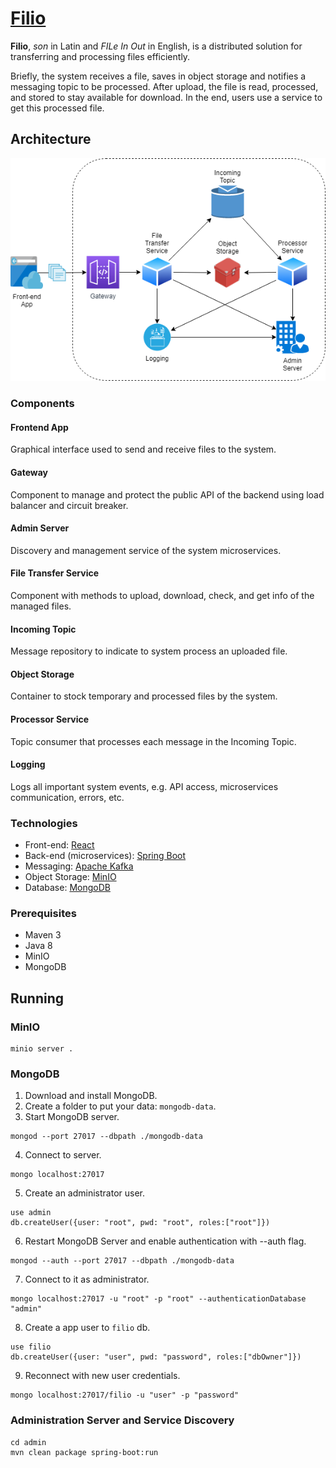# [Filio](https://github.com/jonatascbarroso/filio/)

**Filio**, *son* in Latin and *FILe In Out* in English, is a distributed solution for transferring and processing files efficiently.

Briefly, the system receives a file, saves in object storage and notifies a messaging topic to be processed.
After upload, the file is read, processed, and stored to stay available for download.
In the end, users use a service to get this processed file.

## Architecture

![Architecture](docs/filio-architecture.png)

### Components

#### Frontend App

Graphical interface used to send and receive files to the system.

#### Gateway

Component to manage and protect the public API of the backend using load balancer and circuit breaker.

#### Admin Server

Discovery and management service of the system microservices.

#### File Transfer Service

Component with methods to upload, download, check, and get info of the managed files.

#### Incoming Topic

Message repository to indicate to system process an uploaded file.

#### Object Storage

Container to stock temporary and processed files by the system.

#### Processor Service

Topic consumer that processes each message in the Incoming Topic.

#### Logging

Logs all important system events, e.g. API access, microservices communication, errors, etc.

### Technologies

* Front-end: [React](https://reactjs.org/)
* Back-end (microservices): [Spring Boot](https://spring.io/projects/spring-boot)
* Messaging: [Apache Kafka](https://kafka.apache.org/)
* Object Storage: [MinIO](https://min.io/)
* Database: [MongoDB](https://www.mongodb.com)

### Prerequisites

* Maven 3
* Java 8
* MinIO
* MongoDB

## Running

### MinIO

```
minio server .
```

### MongoDB

1. Download and install MongoDB.
2. Create a folder to put your data: `mongodb-data`.
3. Start MongoDB server.
```
mongod --port 27017 --dbpath ./mongodb-data
```
4. Connect to server.
```
mongo localhost:27017
```
5. Create an administrator user.
```
use admin
db.createUser({user: "root", pwd: "root", roles:["root"]})
```
6. Restart MongoDB Server and enable authentication with --auth flag.
```
mongod --auth --port 27017 --dbpath ./mongodb-data
```
7. Connect to it as administrator.
```
mongo localhost:27017 -u "root" -p "root" --authenticationDatabase "admin"
```
8. Create a app user to `filio` db.
```
use filio
db.createUser({user: "user", pwd: "password", roles:["dbOwner"]})
```
9. Reconnect with new user credentials.
```
mongo localhost:27017/filio -u "user" -p "password"
```

### Administration Server and Service Discovery

```
cd admin
mvn clean package spring-boot:run
```

